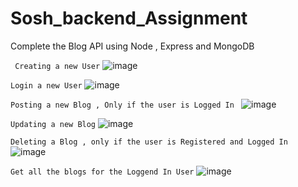 # Sosh_backend_Assignment
Complete the Blog API using Node , Express and MongoDB 

` Creating a new User`
![image](https://user-images.githubusercontent.com/60139552/216971880-4e0cdabc-90b4-4652-bcbc-6445d95acf14.png)


 `Login a new User`
 ![image](https://user-images.githubusercontent.com/60139552/216972168-e7bf419b-fe53-485b-a25d-91bd02d354d6.png)


`Posting a new Blog , Only if the user is Logged In `
![image](https://user-images.githubusercontent.com/60139552/216972555-f767c9ba-b737-423a-b9b2-91ae652daa55.png)


`Updating a new Blog`
![image](https://user-images.githubusercontent.com/60139552/216976868-7b326be2-bf60-4d8b-b3f6-11a397a1235a.png)


`Deleting a Blog , only if the user is Registered and Logged In `
![image](https://user-images.githubusercontent.com/60139552/216977161-f5fcacdd-5379-4de0-84a3-1b6012a27a30.png)


`Get all the blogs for the Loggend In User`
![image](https://user-images.githubusercontent.com/60139552/216977387-782b6c13-4f9e-4fa1-9c7c-632edce24ac8.png)


